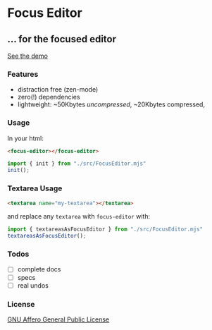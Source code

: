 # Focus Editor
## … for the focused editor

[See the demo](https://pstaender.github.io/focuseditor/)

### Features

- distraction free (zen-mode)
- zero(!) dependencies
- lightweight: ~50Kbytes *uncompressed*, ~20Kbytes compressed,

### Usage

In your html:

```html
<focus-editor></focus-editor>
```

```js
import { init } from "./src/FocusEditor.mjs"
init();
```

### Textarea Usage

```html
<textarea name="my-textarea"></textarea>
```

and replace any `textarea` with `focus-editor` with:

```js
import { textareasAsFocusEditor } from "./src/FocusEditor.mjs"
textareasAsFocusEditor();
```

### Todos

- [ ] complete docs
- [ ] specs
- [ ] real undos

### License

[GNU Affero General Public License](./LICENSE)
